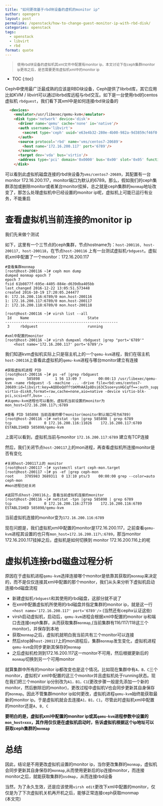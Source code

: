 ```yaml
---
title: "如何更改基于rbd块设备的虚机的monitor ip"    
author: opengers
layout: post
permalink: /openstack/how-to-change-guest-monitor-ip-with-rbd-disk/
categories: openstack
tags:
  - openstack
  - libvirt
  - rbd
format: quote
---
```


><small>使用rbd块设备的虚拟机其xml文件中配置有monitor ip，本文讨论下在ceph集群monitor ip更改之后，是否需要更改虚拟机xml中的monitor ip</small>     

* TOC
{:toc}

Ceph中使用最广泛最成熟的应该是RBD块设备，Ceph提供了librbd库，其它应用比如KVM / libvirt可以通过librbd库远程与rbd交互。如下是一台使用rbd的centos虚拟机 `rbdguest`，我们看下其xml中是如何连接rbd块设备的            

``` html 
  <devices>
    <emulator>/usr/libexec/qemu-kvm</emulator>
    <disk type='network' device='disk'>
      <driver name='qemu' cache='none' io='native'/>
      <auth username='libvirt'>
        <secret type='ceph' uuid='e63e4b32-280e-4b00-982a-9d3859cf46f0'/>
      </auth>
      <source protocol='rbd' name='vms/centos7-20689'>
        <host name='172.16.200.117' port='6789'/>
      </source>
      <target dev='vda' bus='virtio'/>
      <address type='pci' domain='0x0000' bus='0x00' slot='0x05' function='0x0'/>
    </disk>
```

可以看到此虚拟机磁盘连接的rbd块设备为`vms/centos7-20689`，其配置有一台monitor 172.16.200.117，monitor端口为默认的6789。那么，假如我们的ceph集群添加或删除monitor或者某台monitor挂掉，总之就是ceph集群的`monmap`地址改变了，那怎么处理虚拟机中已经设置的monitor ip呢，虚拟机上可能已运行有业务，不能重启               

# 查看虚拟机当前连接的monitor ip          

我们先来做个测试    

如下，这里有一个三节点的ceph集群，节点hostname为：`host-200116, host-200117, host-200118`，在节点`host-200116` 上有一台测试虚拟机`rbdguest`。虚拟机xml中配置了一个monitor：172.16.200.117       
  
``` shell
#查看集群monmap
[root@host-200116 ~]# ceph mon dump
dumped monmap epoch 7
epoch 7
fsid 61b0877f-695e-4405-884e-d639dba405bb
last_changed 2016-12-22 13:05:51.573448
created 2016-10-19 17:20:05.244477
0: 172.16.200.116:6789/0 mon.host-200116
1: 172.16.200.117:6789/0 mon.host-200117
2: 172.16.200.118:6789/0 mon.host-200118

[root@host-200116 ~]# virsh list --all
 Id    Name                           State
----------------------------------------------------
 3     rbdguest                       running

#xml中配置的monitor 
[root@host-200116 ~]# virsh dumpxml rbdguest |grep "port='6789'"
    <host name='172.16.200.117' port='6789'/>
```

我们知道kvm虚拟机实际上只是宿主机上的一个`qemu-kvm`进程，我们在宿主机`host-200116`上查看此虚拟机的`qemu-kvm`进程与哪台monitor建立有连接            

``` shell
#获取虚拟机进程 PID
[root@host-200116 ~]# ps -ef |grep rbdguest
qemu      585898       1 56 13:09 ?        00:00:13 /usr/libexec/qemu-kvm -name rbdguest -S -machine ... -drive file=rbd:vms/centos7-20689:id=libvirt:key=AQDDoQdfftbKMhAAIp8Dsi63C5soe+ysHGCqff==:auth_supported=cephx\;none:mon_host=172.16.200.117\:6789,if=none,id=drive-virtio-disk0,format=raw,cache=none,aio=native -device virtio-blk-pci,scsi=off,bus= ...     
#从qemu-kvm进程也可以看到，虚拟机当前设置的monitor为 mon_host=172.16.200.117\:6789       

#查看 PID 585898 当前连接的哪个monitor(monitor默认端口号为6789)       
[root@host-200116 ~]# netstat -tpn |grep 585898 | grep 6789
tcp        0      0 172.16.200.116:11026    172.16.200.117:6789     ESTABLISHED 585898/qemu-kvm
```

上面可以看到，虚拟机当前与monitor `172.16.200.117:6789` 建立有TCP连接       

然后，我们关闭节点`host-200117`上的mon进程，再查看虚拟机所连接monitor是否有变化     

``` shell
#关闭host-200117上的 monitor
[root@host-200117 ~]# systemctl start ceph-mon.target
[root@host-200117 ~]# ps -ef |grep ceph-mon
root     3705983 3689311  0 13:10 pts/3    00:00:00 grep --color=auto ceph-mon
#mon进程已经关闭

#返回节点host-200116上，查看当前虚拟机连接的monitor    
[root@host-200116 ~]# netstat -tpn |grep 585898 | grep 6789
tcp        0      0 172.16.200.116:27739    172.16.200.116:6789     ESTABLISHED 585898/qemu-kvm
```

当前虚拟机连接的monitor变为`172.16.200.116:6789`        

现在问题是，我们虚拟机xml中配置的monitor是172.16.200.117，之前查看`qemu-kvm`进程其设置的也只有`mon_host=172.16.200.117\:6789`，那当monitor 172.16.200.117挂掉之后，虚拟机是如何切换到 monitor 172.16.200.116上的呢          

# 虚拟机连接rbd磁盘过程分析             

原因在于虚拟机进程`qemu-kvm`选择连接哪个monitor是依靠其获取的`monmap`来决定的，而不是仅仅连接其xml中配置的那个monitor，我们从头来分析下虚拟机启动连接rbd磁盘流程           

- 新建虚拟机`rbdguest`和其使用的rbd磁盘，这部分就不说了    
- 在xml中配置虚拟机所使用的rbd磁盘并指定集群的monitor ip，就是这一行`<host name='172.16.200.117' port='6789'/>` (当然还有cephx认证这些)     
- virsh启动虚拟机，启动后，`qemu-kvm`进程会根据xml中配置的monitor ip和端口去连接ceph集群，从而获取集群`monmap`,(当前集群有116/117/118这三个monitor)，并保存到本地       
- 获取`monmap`之后，虚拟机就明白我当前共有三个monitor可以连接               
- 然后stop掉`host-200117`上的mon进程后，集群`monmap`发生变化，虚拟机进程`qemu-kvm`会同步更新其保存的`monmap`      
- 之后虚拟机检测到172.16.200.117这一monitor不可用，然后根据更新后的`monmap`切换到另一个可用monitor      

就算集群中所有的monitor ip都改变也是这个情况。比如现在集群中有`A，B，C`三个monitor，虚拟机V xml中配置的这三个monitor并且虚拟机处于running状态。现在我们把三个monitor ip分别改为`A1，B1，C1`(更改步骤一般是先添加一个新的monitor，然后删除旧的monitor)，更改过程中虚拟机V也会同步更新其自身保存的`monmap`。因此不管集群monitor ip如何更改，虚拟机进程`qemu-kvm`始终能获取最新的monitor ip。于是虚拟机就会去连接`A1，B1，C1`，尽管此时虚拟机xml中配置的monitor还是`A, B, C`       

**要明白的是，虚拟机xml中配置的monitor ip或其`qemu-kvm`进程参数中设置的`mon_host=xxx`，其作用仅仅是在虚拟机启动时，告诉虚拟机根据这个ip地址可以获取ceph集群的`monmap`**    

# 总结      

因此，结论是不用更改虚拟机设置的monitor ip，当你更改集群的`monmap`，虚拟机会同步更新其自身保存的`monmap`,从而使用更新后的ip连接monitor，而连接monitor之后，就能获取集群的`osdmap`，从而连接rbd设备    

当然，为了永久生效，还是应该使用`virsh edit`更改下xml中配置的monitor，仅仅是为了下次虚拟机关机再开机之后，能够正常连接ceph获取monmap       
(本文完)    